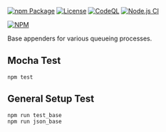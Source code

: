 
[![npm Package](https://img.shields.io/npm/v/base-queue.svg)](https://www.npmjs.org/package/base-queue)
[![License](https://img.shields.io/npm/l/base-queue.svg)](https://github.com/jman717/base-queue/blob/master/LICENSE)
[![CodeQL](https://github.com/jman717/base-queue/actions/workflows/actions.yml/badge.svg)](https://github.com/jman717/base-queue/actions/workflows/actions.yml)
[![Node.js CI](https://github.com/jman717/base-queue/actions/workflows/node.js.yml/badge.svg)](https://github.com/jman717/base-queue/actions/workflows/node.js.yml)

[![NPM](https://nodei.co/npm/base-queue.png?downloads=true&downloadRank=true&stars=true)](https://nodei.co/npm/base-queue/)

Base appenders for various queueing processes.

Mocha Test
---------
```
npm test
```

General Setup Test
---------
```
npm run test_base
npm run json_base

```